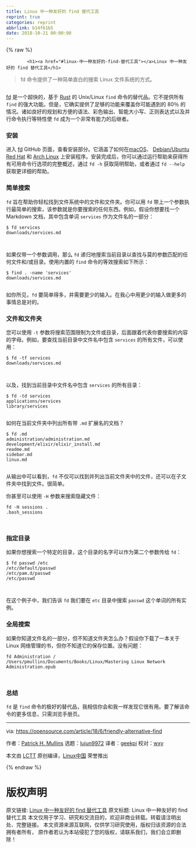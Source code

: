 ```yaml
---
title: Linux 中一种友好的 find 替代工具
reprint: true
categories: reprint
abbrlink: b14f61b5
date: 2018-10-21 00:00:00
---
```


{% raw %}

            <h1><a href="#linux-中一种友好的-find-替代工具"></a>Linux 中一种友好的 find 替代工具</h1>
<blockquote>
<p>fd 命令提供了一种简单直白的搜索 Linux 文件系统的方式。</p>
</blockquote>
<p><a href="https://camo.githubusercontent.com/2dffbd409955679283aefd332bb944c138a9e40d/68747470733a2f2f6f70656e736f757263652e636f6d2f73697465732f64656661756c742f66696c65732f7374796c65732f696d6167652d66756c6c2d73697a652f7075626c69632f6c6561642d696d616765732f66696e642d66696c652d6c696e75782d636f64655f6d61676e696679696e675f676c6173735f7a65726f2e706e673f69746f6b3d4532486f50446730"><img src="https://p0.ssl.qhimg.com/t01c256aef046099597.png" alt=""></a></p>
<p><a href="https://github.com/sharkdp/fd">fd</a> 是一个超快的，基于 <a href="https://www.rust-lang.org/en-US/">Rust</a> 的 Unix/Linux <code>find</code> 命令的替代品。它不提供所有 <code>find</code> 的强大功能。但是，它确实提供了足够的功能来覆盖你可能遇到的 80％ 的情况。诸如良好的规划和方便的语法、彩色输出、智能大小写、正则表达式以及并行命令执行等特性使 <code>fd</code> 成为一个非常有能力的后继者。</p>
<h3><a href="#安装"></a>安装</h3>
<p>进入 <a href="https://github.com/sharkdp/fd">fd</a> GitHub 页面，查看安装部分。它涵盖了如何在<a href="https://en.wikipedia.org/wiki/MacOS">macOS</a>、 <a href="https://www.ubuntu.com/community/debian">Debian/Ubuntu</a> <a href="https://www.redhat.com/en">Red Hat</a> 和 <a href="https://www.archlinux.org/">Arch Linux</a> 上安装程序。安装完成后，你可以通过运行帮助来获得所有可用命令行选项的完整概述，通过 <code>fd -h</code> 获取简明帮助，或者通过 <code>fd --help</code> 获取更详细的帮助。</p>
<h3><a href="#简单搜索"></a>简单搜索</h3>
<p><code>fd</code> 旨在帮助你轻松找到文件系统中的文件和文件夹。你可以用 <code>fd</code> 带上一个参数执行最简单的搜索，该参数就是你要搜索的任何东西。例如，假设你想要找一个 Markdown 文档，其中包含单词 <code>services</code> 作为文件名的一部分：</p>
<pre><code class="hljs shell"><span class="hljs-meta">$</span><span class="bash"> fd services</span>
downloads/services.md

</code></pre><p>如果仅带一个参数调用，那么 <code>fd</code> 递归地搜索当前目录以查找与莫的参数匹配的任何文件和/或目录。使用内置的 <code>find</code> 命令的等效搜索如下所示：</p>
<pre><code class="hljs shell"><span class="hljs-meta">$</span><span class="bash"> find . -name <span class="hljs-string">'services'</span></span>
downloads/services.md

</code></pre><p>如你所见，<code>fd</code> 要简单得多，并需要更少的输入。在我心中用更少的输入做更多的事情总是对的。</p>
<h3><a href="#文件和文件夹"></a>文件和文件夹</h3>
<p>您可以使用 <code>-t</code> 参数将搜索范围限制为文件或目录，后面跟着代表你要搜索的内容的字母。例如，要查找当前目录中文件名中包含 <code>services</code> 的所有文件，可以使用：</p>
<pre><code class="hljs shell"><span class="hljs-meta">$</span><span class="bash"> fd -tf services</span>
downloads/services.md

</code></pre><p>以及，找到当前目录中文件名中包含 <code>services</code> 的所有目录：</p>
<pre><code class="hljs shell"><span class="hljs-meta">$</span><span class="bash"> fd -td services</span>
applications/services
library/services

</code></pre><p>如何在当前文件夹中列出所有带 <code>.md</code> 扩展名的文档？</p>
<pre><code class="hljs stylus">$ fd <span class="hljs-selector-class">.md</span>
administration/administration<span class="hljs-selector-class">.md</span>
development/elixir/elixir_install<span class="hljs-selector-class">.md</span>
readme<span class="hljs-selector-class">.md</span>
sidebar<span class="hljs-selector-class">.md</span>
linux<span class="hljs-selector-class">.md</span>

</code></pre><p>从输出中可以看到，<code>fd</code> 不仅可以找到并列出当前文件夹中的文件，还可以在子文件夹中找到文件。很简单。</p>
<p>你甚至可以使用 <code>-H</code> 参数来搜索隐藏文件：</p>
<pre><code class="hljs stylus">fd -H sessions .
<span class="hljs-selector-class">.bash_sessions</span>

</code></pre><h3><a href="#指定目录"></a>指定目录</h3>
<p>如果你想搜索一个特定的目录，这个目录的名字可以作为第二个参数传给 <code>fd</code>：</p>
<pre><code class="hljs groovy">$ fd passwd /etc
<span class="hljs-regexp">/etc/</span><span class="hljs-keyword">default</span>/passwd
<span class="hljs-regexp">/etc/</span>pam.d/passwd
<span class="hljs-regexp">/etc/</span>passwd

</code></pre><p>在这个例子中，我们告诉 <code>fd</code> 我们要在 <code>etc</code> 目录中搜索 <code>passwd</code> 这个单词的所有实例。</p>
<h3><a href="#全局搜索"></a>全局搜索</h3>
<p>如果你知道文件名的一部分，但不知道文件夹怎么办？假设你下载了一本关于 Linux 网络管理的书，但你不知道它的保存位置。没有问题：</p>
<pre><code class="hljs routeros">fd Administration /
/Users/pmullins/Documents/Books/Linux/Mastering Linux<span class="hljs-built_in"> Network </span>Administration.epub

</code></pre><h3><a href="#总结"></a>总结</h3>
<p><code>fd</code> 是 <code>find</code> 命令的极好的替代品，我相信你会和我一样发现它很有用。要了解该命令的更多信息，只需浏览手册页。</p>
<hr>
<p>via: <a href="https://opensource.com/article/18/6/friendly-alternative-find">https://opensource.com/article/18/6/friendly-alternative-find</a></p>
<p>作者：<a href="https://opensource.com/users/pmullins">Patrick H. Mullins</a> 选题：<a href="https://github.com/lujun9972">lujun9972</a> 译者：<a href="https://github.com/geekpi">geekpi</a> 校对：<a href="https://github.com/wxy">wxy</a></p>
<p>本文由 <a href="https://github.com/LCTT/TranslateProject">LCTT</a> 原创编译，<a href="https://linux.cn/">Linux中国</a> 荣誉推出</p>

          
{% endraw %}

# 版权声明
原文链接: [Linux 中一种友好的 find 替代工具](https://www.zcfy.cc/article/a-friendly-alternative-to-the-find-tool-in-linux)
原文标题: Linux 中一种友好的 find 替代工具
本文仅用于学习、研究和交流目的，欢迎非商业转载。转载请注明出处、完整链接。
本文资源来源互联网，仅供学习研究使用，版权归该资源的合法拥有者所有，
原作者若认为本站侵犯了您的版权，请联系我们，我们会立即删除！
